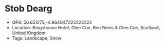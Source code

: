 # Stob Dearg

- GPS: 56.651275,-4.864047222222222
- Location: Kingshouse Hotel, Glen Coe, Ben Nevis & Glen Coe, Scotland, United Kingdom
- Tags: Landscape, Snow
